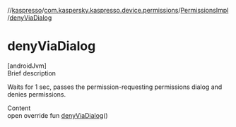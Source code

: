 //[kaspresso](../../index.md)/[com.kaspersky.kaspresso.device.permissions](../index.md)/[PermissionsImpl](index.md)/[denyViaDialog](deny-via-dialog.md)



# denyViaDialog  
[androidJvm]  
Brief description  


Waits for 1 sec, passes the permission-requesting permissions dialog and denies permissions.

  
Content  
open override fun [denyViaDialog](deny-via-dialog.md)()  



